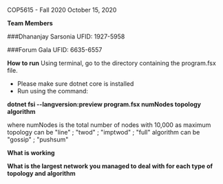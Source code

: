 COP5615 - Fall 2020
October 15, 2020

**Team Members**

###Dhananjay Sarsonia  UFID: 1927-5958

###Forum Gala          UFID: 6635-6557


**How to run**
Using terminal, go to the directory containing the program.fsx file.
- Please make sure dotnet core is installed
- Run using the command:

**dotnet fsi --langversion:preview program.fsx numNodes topology algorithm**

where 
numNodes  is the total number of nodes with 10,000 as maximum
topology  can be "line" ; "twod" ; "imptwod" ; "full"
algorithm can be "gossip" ; "pushsum"

**What is working**

**What is the largest network you managed to deal with for each type of topology and algorithm**
